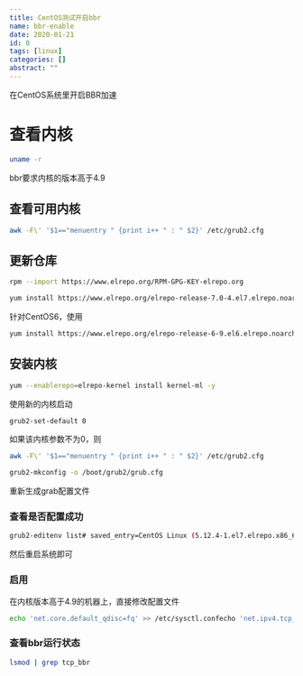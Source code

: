 ```yaml
---
title: CentOS测试开启bbr
name: bbr-enable
date: 2020-01-21
id: 0
tags: [linux]
categories: []
abstract: ""
---
```



在CentOS系统里开启BBR加速

<!--more-->

# 查看内核

```bash
uname -r
```

bbr要求内核的版本高于4.9

## 查看可用内核

```bash
awk -F\' '$1=="menuentry " {print i++ " : " $2}' /etc/grub2.cfg
```



## 更新仓库

```bash
rpm --import https://www.elrepo.org/RPM-GPG-KEY-elrepo.org

yum install https://www.elrepo.org/elrepo-release-7.0-4.el7.elrepo.noarch.rpm -y
```

针对CentOS6，使用

```bash
yum install https://www.elrepo.org/elrepo-release-6-9.el6.elrepo.noarch.rpm -y
```

## 安装内核

```bash
yum --enablerepo=elrepo-kernel install kernel-ml -y
```

使用新的内核启动

```bash
grub2-set-default 0
```

如果该内核参数不为0，则

```bash
awk -F\' '$1=="menuentry " {print i++ " : " $2}' /etc/grub2.cfg
```

```bash
grub2-mkconfig -o /boot/grub2/grub.cfg 
```

重新生成grab配置文件

### 查看是否配置成功

```bash
grub2-editenv list# saved_entry=CentOS Linux (5.12.4-1.el7.elrepo.x86_64) 7 (Core)
```

然后重启系统即可

### 启用

在内核版本高于4.9的机器上，直接修改配置文件

```bash
echo 'net.core.default_qdisc=fq' >> /etc/sysctl.confecho 'net.ipv4.tcp_congestion_control=bbr' >> /etc/sysctl.confsysctl -p
```

### 查看bbr运行状态

```bash
lsmod | grep tcp_bbr
```

